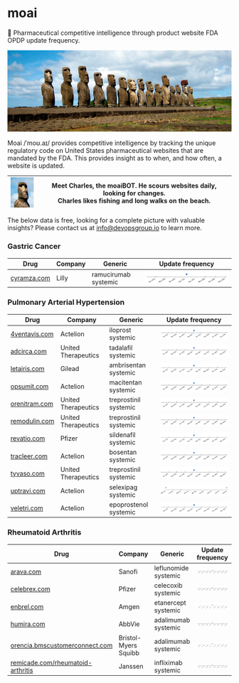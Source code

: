 
# moai
:moyai: Pharmaceutical competitive intelligence through product website FDA OPDP update frequency.

![Moai](moai.jpg)

Moai /ˈmoʊ.aɪ/ provides competitive intelligence by tracking the unique regulatory code on United States pharmaceutical websites that are mandated by the FDA. This provides insight as to when, and how often, a website is updated.

| ![Charles](moai-charles.jpg) | Meet Charles, the moaiBOT. He scours websites daily, looking for changes.<br>Charles likes fishing and long walks on the beach. |
| -- | -- |

The below data is free, looking for a complete picture with valuable insights? Please contact us at info@devopsgroup.io to learn more.


### Gastric Cancer
| Drug | Company | Generic | Update frequency |
| ---- | ------- | ------- | ---------------- |
| [cyramza.com](http://cyramza.com) | Lilly | ramucirumab systemic | ![cyramza.com](data/cyramza.com.png) |

### Pulmonary Arterial Hypertension
| Drug | Company | Generic | Update frequency |
| ---- | ------- | ------- | ---------------- |
| [4ventavis.com](http://4ventavis.com) | Actelion | iloprost systemic | ![4ventavis.com](data/4ventavis.com.png) |
| [adcirca.com](http://adcirca.com) | United Therapeutics | tadalafil systemic | ![adcirca.com](data/adcirca.com.png) |
| [letairis.com](http://letairis.com) | Gilead | ambrisentan systemic | ![letairis.com](data/letairis.com.png) |
| [opsumit.com](http://opsumit.com) | Actelion | macitentan systemic | ![opsumit.com](data/opsumit.com.png) |
| [orenitram.com](http://orenitram.com) | United Therapeutics | treprostinil systemic | ![orenitram.com](data/orenitram.com.png) |
| [remodulin.com](http://remodulin.com) | United Therapeutics | treprostinil systemic | ![remodulin.com](data/remodulin.com.png) |
| [revatio.com](http://revatio.com) | Pfizer | sildenafil systemic | ![revatio.com](data/revatio.com.png) |
| [tracleer.com](http://tracleer.com) | Actelion | bosentan systemic | ![tracleer.com](data/tracleer.com.png) |
| [tyvaso.com](http://tyvaso.com) | United Therapeutics | treprostinil systemic | ![tyvaso.com](data/tyvaso.com.png) |
| [uptravi.com](http://uptravi.com) | Actelion | selexipag systemic | ![uptravi.com](data/uptravi.com.png) |
| [veletri.com](http://veletri.com) | Actelion | epoprostenol systemic | ![veletri.com](data/veletri.com.png) |

### Rheumatoid Arthritis
| Drug | Company | Generic | Update frequency |
| ---- | ------- | ------- | ---------------- |
| [arava.com](http://arava.com) | Sanofi | leflunomide systemic | ![arava.com](data/arava.com.png) |
| [celebrex.com](http://celebrex.com) | Pfizer | celecoxib systemic | ![celebrex.com](data/celebrex.com.png) |
| [enbrel.com](http://enbrel.com) | Amgen | etanercept systemic | ![enbrel.com](data/enbrel.com.png) |
| [humira.com](http://humira.com) | AbbVie | adalimumab systemic | ![humira.com](data/humira.com.png) |
| [orencia.bmscustomerconnect.com](http://orencia.bmscustomerconnect.com) | Bristol-Myers Squibb | adalimumab systemic | ![orencia.bmscustomerconnect.com](data/orencia.bmscustomerconnect.com.png) |
| [remicade.com/rheumatoid-arthritis](http://remicade.com/rheumatoid-arthritis) | Janssen | infliximab systemic | ![remicade.com-rheumatoid-arthritis](data/remicade.com-rheumatoid-arthritis.png) |
